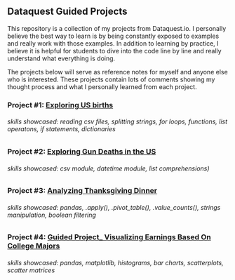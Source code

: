 ## Dataquest Guided Projects

This repository is a collection of my projects from Dataquest.io. I personally believe the best way to learn is by being constantly exposed to examples and really work with those examples. In addition to learning by practice, I believe it is helpful for students to dive into the code line by line and really understand what everything is doing.

The projects below will serve as reference notes for myself and anyone else who is interested. These projects contain lots of comments showing my thought process and what I personally learned from each project.

### Project #1: [Exploring US births](https://github.com/sengkchu/Dataquest-Guided-Projects/blob/master/US_births_1994-2003.ipynb)
###### skills showcased: reading csv files, splitting strings, for loops, functions, list operatons, if statements, dictionaries

### Project #2: [Exploring Gun Deaths in the US](https://github.com/sengkchu/Dataquest-Guided-Projects/blob/master/Guided%20Project_%20Exploring%20Gun%20Deaths%20in%20the%20US.ipynb)
###### skills showcased: csv module, datetime module, list comprehensions)

### Project #3: [Analyzing Thanksgiving Dinner](https://github.com/sengkchu/Dataquest-Guided-Projects/blob/master/Guided%20Project_%20Analyzing%20Thanksgiving%20Dinner.ipynb)
###### skills showcased: pandas, .apply(), .pivot_table(), .value_counts(), strings manipulation, boolean filtering

### Project #4: [Guided Project_ Visualizing Earnings Based On College Majors](https://github.com/sengkchu/Dataquest-Guided-Projects/blob/master/Guided%20Project_%20Visualizing%20Earnings%20Based%20On%20College%20Majors.ipynb)
###### skills showcased: pandas, matplotlib, histograms, bar charts, scatterplots, scatter matrices

